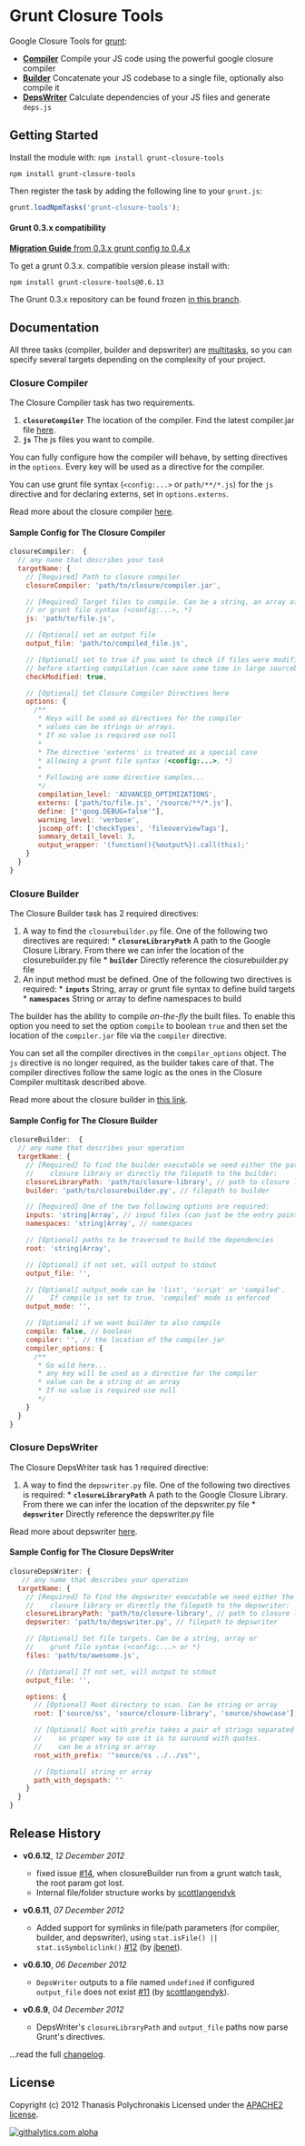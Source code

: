 # Grunt Closure Tools

Google Closure Tools for [grunt](https://github.com/gruntjs/grunt):

* **[Compiler](https://developers.google.com/closure/compiler/)** Compile your JS code using the powerful google closure compiler
* **[Builder](https://developers.google.com/closure/library/docs/closurebuilder)** Concatenate your JS codebase to a single file, optionally also compile it
* **[DepsWriter](https://developers.google.com/closure/library/docs/depswriter)** Calculate dependencies of your JS files and generate `deps.js`

## Getting Started
Install the module with: `npm install grunt-closure-tools`

```shell
npm install grunt-closure-tools
```

Then register the task by adding the following line to your `grunt.js`:

```javascript
grunt.loadNpmTasks('grunt-closure-tools');
```

#### Grunt 0.3.x compatibility

[**Migration Guide** from 0.3.x grunt config to 0.4.x](docs/changes_from_0.3.x_to_0.4.x.md)

To get a grunt 0.3.x. compatible version please install with:
```shell
npm install grunt-closure-tools@0.6.13
```

The Grunt 0.3.x repository can be found frozen [in this branch](https://github.com/thanpolas/grunt-closure-tools/tree/grunt-0.3.x-STABLE).

## Documentation

All three tasks (compiler, builder and depswriter) are [multitasks](https://github.com/cowboy/grunt/blob/master/docs/types_of_tasks.md), so you can specify several targets depending on the complexity of your project.

### Closure Compiler

The Closure Compiler task has two requirements.

  1. **`closureCompiler`** The location of the compiler. Find the latest compiler.jar file [here](http://closure-compiler.googlecode.com/files/compiler-latest.zip).
  2. **`js`** The js files you want to compile.

You can fully configure how the compiler will behave, by setting directives in the `options`. Every key will be used as a directive for the compiler.

You can use grunt file syntax (`<config:...>` or `path/**/*.js`) for the `js` directive and for declaring externs, set in `options.externs`.

Read more about the closure compiler [here](https://developers.google.com/closure/compiler/docs/api-tutorial3).

#### Sample Config for The Closure Compiler
```javascript
closureCompiler:  {
  // any name that describes your task
  targetName: {
    // [Required] Path to closure compiler
    closureCompiler: 'path/to/closure/compiler.jar',

    // [Required] Target files to compile. Can be a string, an array of strings
    // or grunt file syntax (<config:...>, *)
    js: 'path/to/file.js',

    // [Optional] set an output file
    output_file: 'path/to/compiled_file.js',

    // [Optional] set to true if you want to check if files were modified
    // before starting compilation (can save some time in large sourcebases)
    checkModified: true,

    // [Optional] Set Closure Compiler Directives here
    options: {
      /**
       * Keys will be used as directives for the compiler
       * values can be strings or arrays.
       * If no value is required use null
       *
       * The directive 'externs' is treated as a special case
       * allowing a grunt file syntax (<config:...>, *)
       *
       * Following are some directive samples...
       */
       compilation_level: 'ADVANCED_OPTIMIZATIONS',
       externs: ['path/to/file.js', '/source/**/*.js'],
       define: ["'goog.DEBUG=false'"],
       warning_level: 'verbose',
       jscomp_off: ['checkTypes', 'fileoverviewTags'],
       summary_detail_level: 3,
       output_wrapper: '(function(){%output%}).call(this);'
    }
  }
}
```
### Closure Builder

The Closure Builder task has 2 required directives:

  1. A way to find the `closurebuilder.py` file. One of the following two directives are required:
    * **`closureLibraryPath`** A path to the Google Closure Library. From there we can infer the location of the closurebuilder.py file
    * **`builder`** Directly reference the closurebuilder.py file
  2. An input method must be defined. One of the following two directives is required:
    * **`inputs`** String, array or grunt file syntax to define build targets
    * **`namespaces`** String or array to define namespaces to build

The builder has the ability to compile *on-the-fly* the built files. To enable this option you need to set the option `compile` to boolean `true` and then set the location of the `compiler.jar` file via the `compiler` directive.

You can set all the compiler directives in the `compiler_options` object. The `js` directive is no longer required, as the builder takes care of that. The compiler directives follow the same logic as the ones in the Closure Compiler multitask described above.

Read more about the closure builder in [this link](https://developers.google.com/closure/library/docs/closurebuilder).

#### Sample Config for The Closure Builder

```javascript
closureBuilder:  {
  // any name that describes your operation
  targetName: {
    // [Required] To find the builder executable we need either the path to
    //    closure library or directly the filepath to the builder:
    closureLibraryPath: 'path/to/closure-library', // path to closure library
    builder: 'path/to/closurebuilder.py', // filepath to builder

    // [Required] One of the two following options are required:
    inputs: 'string|Array', // input files (can just be the entry point)
    namespaces: 'string|Array', // namespaces

    // [Optional] paths to be traversed to build the dependencies
    root: 'string|Array',

    // [Optional] if not set, will output to stdout
    output_file: '',

    // [Optional] output_mode can be 'list', 'script' or 'compiled'.
    //    If compile is set to true, 'compiled' mode is enforced
    output_mode: '',

    // [Optional] if we want builder to also compile
    compile: false, // boolean
    compiler: '', // the location of the compiler.jar
    compiler_options: {
      /**
       * Go wild here...
       * any key will be used as a directive for the compiler
       * value can be a string or an array
       * If no value is required use null
       */
    }
  }
}
```

### Closure DepsWriter

The Closure DepsWriter task has 1 required directive:

  1. A way to find the `depswriter.py` file. One of the following two directives is required:
    * **`closureLibraryPath`** A path to the Google Closure Library. From there we can infer the location of the depswriter.py file
    * **`depswriter`** Directly reference the depswriter.py file

Read more about depswriter [here](https://developers.google.com/closure/library/docs/depswriter).

#### Sample Config for The Closure DepsWriter

```javascript
closureDepsWriter: {
   // any name that describes your operation
  targetName: {
    // [Required] To find the depswriter executable we need either the path to
    //    closure library or directly the filepath to the depswriter:
    closureLibraryPath: 'path/to/closure-library', // path to closure library
    depswriter: 'path/to/depswriter.py', // filepath to depswriter

    // [Optional] Set file targets. Can be a string, array or
    //    grunt file syntax (<config:...> or *)
    files: 'path/to/awesome.js',

    // [Optional] If not set, will output to stdout
    output_file: '',

    options: {
      // [Optional] Root directory to scan. Can be string or array
      root: ['source/ss', 'source/closure-library', 'source/showcase'],

      // [Optional] Root with prefix takes a pair of strings separated with a space,
      //    so proper way to use it is to suround with quotes.
      //    can be a string or array
      root_with_prefix: '"source/ss ../../ss"',

      // [Optional] string or array
      path_with_depspath: ''
    }
  }
}
```

## Release History

- **v0.6.12**, *12 December 2012*
  - fixed issue [#14](https://github.com/thanpolas/grunt-closure-tools/issues/14), when closureBuilder run from a grunt watch task, the root param got lost.
  - Internal file/folder structure works by [scottlangendyk](https://github.com/scottlangendyk)

- **v0.6.11**, *07 December 2012*
  - Added support for symlinks in file/path parameters (for compiler, builder, and depswriter), using `stat.isFile() || stat.isSymboliclink()` [#12](https://github.com/thanpolas/grunt-closure-tools/pull/12) (by [jbenet](https://github.com/jbenet)).

- **v0.6.10**, *06 December 2012*
  - `DepsWriter` outputs to a file named `undefined` if configured `output_file` does not exist [#11](https://github.com/thanpolas/grunt-closure-tools/pull/11) (by [scottlangendyk](https://github.com/scottlangendyk)).

- **v0.6.9**, *04 December 2012*
  - DepsWriter's `closureLibraryPath` and `output_file` paths now parse Grunt's directives.

...read the full [changelog](https://github.com/thanpolas/grunt-closure-tools/blob/master/CHANGELOG.md).

## License
Copyright (c) 2012 Thanasis Polychronakis
Licensed under the [APACHE2 license](http://www.apache.org/licenses/LICENSE-2.0).

[![githalytics.com alpha](https://cruel-carlota.pagodabox.com/5eb066586b681b39b82e56719f75faaa "githalytics.com")](http://githalytics.com/thanpolas/grunt-closure-tools)
